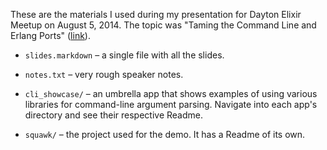 These are the materials I used during my presentation for Dayton Elixir Meetup
on August 5, 2014. The topic was "Taming the Command Line and Erlang Ports"
([link](https://plus.google.com/u/0/events/chkmdc6aqnlvc9pmv4octbnc2q4)).

  * `slides.markdown` – a single file with all the slides.

  * `notes.txt` – very rough speaker notes.

  * `cli_showcase/` – an umbrella app that shows examples of using various
    libraries for command-line argument parsing. Navigate into each app's
    directory and see their respective Readme.

  * `squawk/` – the project used for the demo. It has a Readme of its own.
